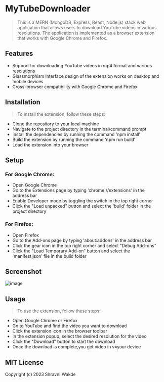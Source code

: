 # MyTubeDownloader

> This is a MERN (MongoDB, Express, React, Node.js) stack web application that allows users to download YouTube videos in various resolutions.
> The application is implemented as a browser extension that works with Google Chrome and Firefox.


## Features

- Support for downloading YouTube videos in mp4 format and various resolutions
- Glassmorphism Interface design of the extension works on desktop and mobile devices
- Cross-browser compatibility with Google Chrome and Firefox

## Installation

> To install the extension, follow these steps:

- Clone the repository to your local machine
- Navigate to the project directory in the terminal/command prompt
- Install the dependencies by running the command 'npm install'
- Build the extension by running the command 'npm run build'
- Load the extension into your browser

## Setup

### For Google Chrome:

- Open Google Chrome
- Go to the Extensions page by typing 'chrome://extensions' in the address bar
- Enable Developer mode by toggling the switch in the top right corner
- Click the "Load unpacked" button and select the 'build' folder in the project directory

### For Firefox:

- Open Firefox
- Go to the Add-ons page by typing 'about:addons' in the address bar
- Click the gear icon in the top right corner and select "Debug Add-ons"
- Click the "Load Temporary Add-on" button and select the 'manifest.json' file in the build folder

## Screenshot
![image](https://user-images.githubusercontent.com/91143764/227787271-4750e530-76d3-49b0-a397-7776ca8ca6af.png)

## Usage

> To use the extension, follow these steps:

- Open Google Chrome or Firefox
- Go to YouTube and find the video you want to download
- Click the extension icon in the browser toolbar
- In the extension popup, select the desired resolution for the video
- Click the "Download" button to start the download
- Once the download is complete,you get video in v=your device

## MIT License

Copyright (c) 2023 Shravni Wakde
